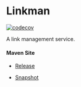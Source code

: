 # Linkman

[![codecov](https://codecov.io/gh/bremersee/linkman/branch/master/graph/badge.svg)](https://codecov.io/gh/bremersee/linkman)

A link management service.

#### Maven Site

- [Release](https://bremersee.github.io/linkman/index.html)

- [Snapshot](https://nexus.bremersee.org/repository/maven-sites/linkman/1.0.1-SNAPSHOT/index.html)
